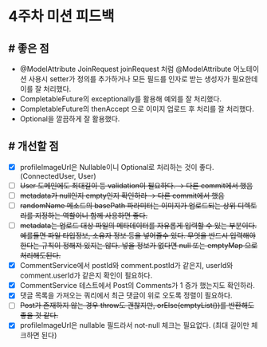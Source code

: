 # 4주차 미션 피드백

## # 좋은 점

- @ModelAttribute JoinRequest joinRequest 처럼 @ModelAttribute 어노테이션 사용시 setter가 정의를 추가하거나 모든 필드를 인자로 받는 생성자가 필요한데 이를 잘 처리했다.
- CompletableFuture의 exceptionally를 활용해 예외를 잘 처리했다.
- CompletableFuture의 thenAccept 으로 이미지 업로드 후 처리를 잘 처리했다.
- Optional을 깔끔하게 잘 활용했다.

## # 개선할 점

- [x]  profileImageUrl은 Nullable이니 Optional로 처리하는 것이 좋다. (ConnectedUser, User)
- [ ]  ~~User 도메인에도 최대길이 등 validation이 필요하다. → 다른 commit에서 했음~~
- [ ]  ~~metadata가 null인지 empty인지 확인하라 → 다른 commit에서 했음~~
- [ ]  ~~randomName 메소드의 basePath 파라미터는 이미지가 업로드되는 상위 디렉토리를 지정하는 역할이니 함께 사용하면 좋다.~~
- [ ]  ~~metadata는 업로드 대상 파일의 메타데이터를 자유롭게 입력할 수 있는 부분이다. 예를들면 파일 타입정보, 소유자 정보 등을 넣어줄수 있다. 무엇을 반드시 입력해야 한다는 규칙이 정해져 있지는 않다. 넣을 정보가 없다면 null 또는 emptyMap 으로 처리해도된다.~~
- [x]  CommentService에서 postId와 comment.postId가 같은지, userId와 comment.userId가 같은지 확인이 필요하다.
- [x]  CommentService 테스트에서 Post의 Comments가 1 증가 했는지도 확인하라.
- [x]  댓글 목록을 가져오는 쿼리에서 최근 댓글이 위로 오도록 정렬이 필요하다.
- [ ]  ~~Post가 존재하지 않는 경우 throw도 괜찮지만, orElse(emptyList())를 반환해도 좋을 것 같다.~~
- [x]  profileImageUrl은 nullable 필드라서 not-null 체크는 필요없다. (최대 길이만 체크하면 된다)
